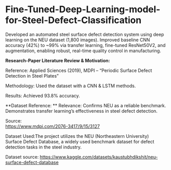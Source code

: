 # Fine-Tuned-Deep-Learning-model-for-Steel-Defect-Classification
Developed an automated steel surface defect detection system using deep learning on the NEU dataset (1,800 images). Improved baseline CNN accuracy (42%) to ~99% via transfer learning, fine-tuned ResNet50V2, and augmentation, enabling robust, real-time quality control in manufacturing.

**Research-Paper Literature Review & Motivation:**


Reference:
 Applied Sciences (2019), MDPI – “Periodic Surface Defect Detection in Steel Plates”

Methodology:
 Used the dataset with a CNN & LSTM methods.

Results:
 Achieved 93.8% accuracy.
 
**Dataset Reference: **
Relevance:
Confirms NEU as a reliable benchmark.
Demonstrates transfer learning’s effectiveness in steel defect detection.

Source:  
https://www.mdpi.com/2076-3417/9/15/3127


Dataset Used:The project utilizes the NEU (Northeastern University) Surface Defect Database, a widely used benchmark dataset for defect detection tasks in the steel industry.

Dataset source: 
https://www.kaggle.com/datasets/kaustubhdikshit/neu-surface-defect-database

